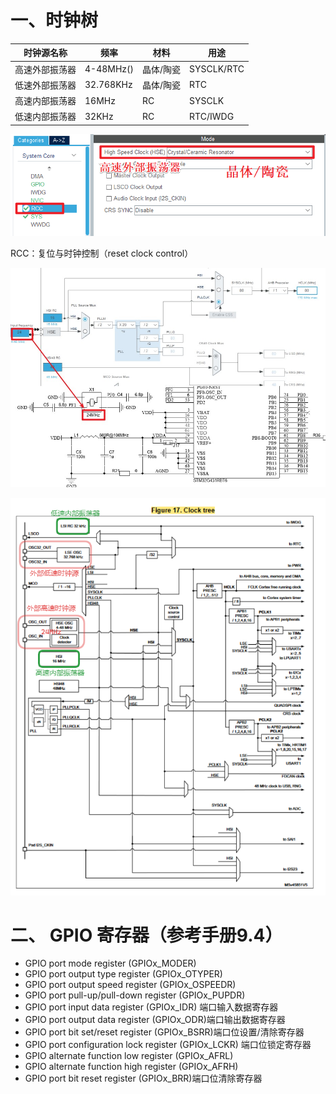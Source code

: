 # 一、时钟树

| 时钟源名称     | 频率      | 材料      | 用途       |
| -------------- | --------- | --------- | ---------- |
| 高速外部振荡器 | 4-48MHz() | 晶体/陶瓷 | SYSCLK/RTC |
| 低速外部振荡器 | 32.768KHz | 晶体/陶瓷 | RTC        |
| 高速内部振荡器 | 16MHz     | RC        | SYSCLK     |
| 低速内部振荡器 | 32KHz     | RC        | RTC/IWDG   |

![image-20240301153029963](Pic\image-20240301153029963.png)

RCC：复位与时钟控制（reset clock control）

![时钟树](Pic\snipaste20240301_153849.jpg)

![clockTree](Pic\clockTree.png)

# 二、 GPIO 寄存器（参考手册9.4）

+ GPIO port mode register (GPIOx_MODER)
+ GPIO port output type register (GPIOx_OTYPER)
+ GPIO port output speed register (GPIOx_OSPEEDR)
+ GPIO port pull-up/pull-down register (GPIOx_PUPDR)
+ GPIO port input data register (GPIOx_IDR) 端口输入数据寄存器
+ GPIO port output data register (GPIOx_ODR)端口输出数据寄存器
+ GPIO port bit set/reset register (GPIOx_BSRR)端口位设置/清除寄存器
+ GPIO port configuration lock register (GPIOx_LCKR) 端口位锁定寄存器
+ GPIO alternate function low register (GPIOx_AFRL) 
+ GPIO alternate function high register (GPIOx_AFRH) 
+ GPIO port bit reset register (GPIOx_BRR)端口位清除寄存器

